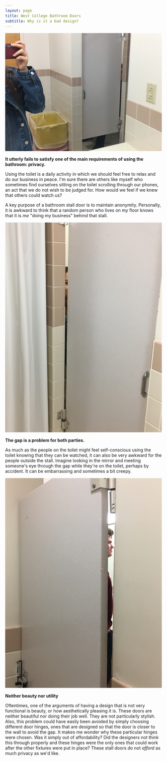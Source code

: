 ```yaml
---
layout: page
title: West College Bathroom Doors
subtitle: Why is it a bad design?
---
```


![Door gap through mirror ](/img/west2.JPG)

**It utterly fails to satisfy one of the main requirements of using the bathroom: privacy.**

Using the toilet is a daily activity in which we should feel free to relax and do our business in peace. I'm sure there are others like myself who sometimes find ourselves sitting on the toilet scrolling through our phones, an act that we do not wish to be judged for. How would we feel if we knew that others could watch us?

A key purpose of a bathroom stall door is to maintain anonymity. Personally, it is awkward to think that a random person who lives on my floor knows that it is _me_ "doing my business" behind that stall. 

![Door gap external view ](/img/west3.JPG)

**The gap is a problem for both parties.**

As much as the people on the toilet might feel self-conscious using the toilet knowing that they can be watched, it can also be very awkward for the people outside the stall. Imagine looking in the mirror and meeting someone's eye through the gap while they're on the toilet, perhaps by accident. It can be embarrassing and sometimes a bit creepy. 

![Door gap internal view ](/img/west4.JPG)

**Neither beauty nor utility**

Oftentimes, one of the arguments of having a design that is not very functional is beauty, or how aesthetically pleasing it is. These doors are neither beautiful nor doing their job well. They are not particularly stylish. Also, this problem could have easily been avoided by simply choosing different door hinges, ones that are designed so that the door is closer to the wall to avoid the gap. It makes me wonder why these particular hinges were chosen. Was it simply out of affordability? Did the designers not think this through properly and these hinges were the only ones that could work after the other fixtures were put in place? These stall doors do not _afford_ as much privacy as we'd like. 
